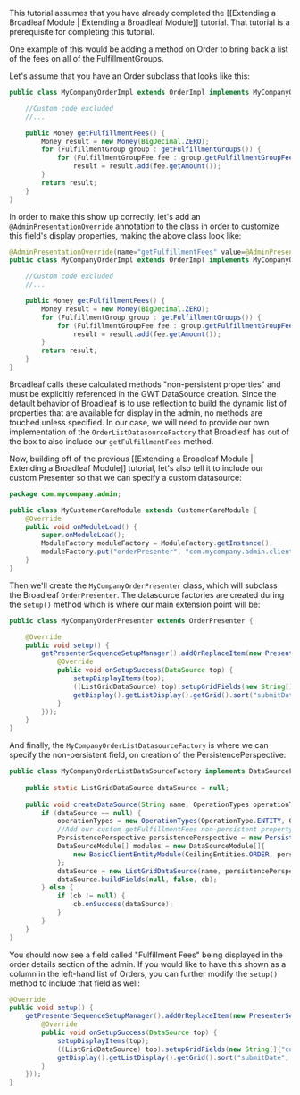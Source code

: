 This tutorial assumes that you have already completed the [[Extending a Broadleaf Module | Extending a Broadleaf Module]] tutorial. That tutorial is a prerequisite for completing this tutorial.

One example of this would be adding a method on Order to bring back a list of the fees on all of the FulfillmentGroups. 

Let's assume that you have an Order subclass that looks like this:

```java
public class MyCompanyOrderImpl extends OrderImpl implements MyCompanyOrder {

    //Custom code excluded
    //...

    public Money getFulfillmentFees() {
        Money result = new Money(BigDecimal.ZERO);
        for (FulfillmentGroup group : getFulfillmentGroups()) {
            for (FulfillmentGroupFee fee : group.getFulfillmentGroupFees()) {
                result = result.add(fee.getAmount());
        }
        return result;
    }
}
```

In order to make this show up correctly, let's add an `@AdminPresentationOverride` annotation to the class in order to customize this field's display properties, making the above class look like:
```java
@AdminPresentationOverride(name="getFulfillmentFees" value=@AdminPresentation(friendlyName="Fulfillment Fees", fieldType=SupportedFieldType.MONEY))
public class MyCompanyOrderImpl extends OrderImpl implements MyCompanyOrder {

    //Custom code excluded
    //...

    public Money getFulfillmentFees() {
        Money result = new Money(BigDecimal.ZERO);
        for (FulfillmentGroup group : getFulfillmentGroups()) {
            for (FulfillmentGroupFee fee : group.getFulfillmentGroupFees()) {
                result = result.add(fee.getAmount());
        }
        return result;
    }
}
```

Broadleaf calls these calculated methods "non-persistent properties" and must be explicitly referenced in the GWT DataSource creation.  Since the default behavior of Broadleaf is to use reflection to build the dynamic list of properties that are available for display in the admin, no methods are touched unless specified.  In our case, we will need to provide our own implementation of the `OrderListDatasourceFactory` that Broadleaf has out of the box to also include our `getFulfillmentFees` method.

Now, building off of the previous [[Extending a Broadleaf Module | Extending a Broadleaf Module]] tutorial, let's also tell it to include our custom Presenter so that we can specify a custom datasource:
```java
package com.mycompany.admin;

public class MyCustomerCareModule extends CustomerCareModule {
    @Override
    public void onModuleLoad() {
        super.onModuleLoad();
        ModuleFactory moduleFactory = ModuleFactory.getInstance();
        moduleFactory.put("orderPresenter", "com.mycompany.admin.client.presenter.order.MyCompanyOrderPresenter");
    }
}
```

Then we'll create the `MyCompanyOrderPresenter` class, which will subclass the Broadleaf `OrderPresenter`.  The datasource factories are created during the `setup()` method which is where our main extension point will be:

```java
public class MyCompanyOrderPresenter extends OrderPresenter {

    @Override
    public void setup() {
        getPresenterSequenceSetupManager().addOrReplaceItem(new PresenterSetupItem("orderDS", new MyCompanyOrderListDataSourceFactory(), new AsyncCallbackAdapter() {
            @Override
            public void onSetupSuccess(DataSource top) {
                setupDisplayItems(top);
                ((ListGridDataSource) top).setupGridFields(new String[]{"customer.firstName", "customer.lastName", "name", "orderNumber", "status", "submitDate"});
                getDisplay().getListDisplay().getGrid().sort("submitDate", SortDirection.DESCENDING);
            }
        }));
    }
}
```

And finally, the `MyCompanyOrderListDatasourceFactory` is where we can specify the non-persistent field, on creation of the PersistencePerspective:

```java
public class MyCompanyOrderListDataSourceFactory implements DataSourceFactory {
    
    public static ListGridDataSource dataSource = null;
    
    public void createDataSource(String name, OperationTypes operationTypes, Object[] additionalItems, AsyncCallback<DataSource> cb) {
        if (dataSource == null) {
            operationTypes = new OperationTypes(OperationType.ENTITY, OperationType.ENTITY, OperationType.ENTITY, OperationType.ENTITY, OperationType.ENTITY);
            //Add our custom getFulfillmentFees non-persistent property to the persistence perspective
            PersistencePerspective persistencePerspective = new PersistencePerspective(operationTypes, new String[]{"getFulfillmentFees"}, new ForeignKey[]{});
            DataSourceModule[] modules = new DataSourceModule[]{
                new BasicClientEntityModule(CeilingEntities.ORDER, persistencePerspective, AppServices.DYNAMIC_ENTITY)
            };
            dataSource = new ListGridDataSource(name, persistencePerspective, AppServices.DYNAMIC_ENTITY, modules);
            dataSource.buildFields(null, false, cb);
        } else {
            if (cb != null) {
                cb.onSuccess(dataSource);
            }
        }
    }
}
```

You should now see a field called "Fulfillment Fees" being displayed in the order details section of the admin.  If you would like to have this shown as a column in the left-hand list of Orders, you can further modify the `setup()` method to include that field as well:

```java
@Override
public void setup() {
    getPresenterSequenceSetupManager().addOrReplaceItem(new PresenterSetupItem("orderDS", new MyCompanyOrderListDataSourceFactory(), new AsyncCallbackAdapter() {
        @Override
        public void onSetupSuccess(DataSource top) {
            setupDisplayItems(top);
            ((ListGridDataSource) top).setupGridFields(new String[]{"customer.firstName", "customer.lastName", "name", "orderNumber", "status", "submitDate", "getFulfillmentFees"});
            getDisplay().getListDisplay().getGrid().sort("submitDate", SortDirection.DESCENDING);
        }
    }));
}
```